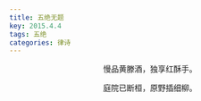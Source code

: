 ```yaml
---
title: 五绝无题
key: 2015.4.4
tags: 五绝
categories: 律诗
---
```


<p align="center">慢品黄滕酒，独享红酥手。
</p>
<p align="center">庭院已断桓，原野插细柳。
</p>
